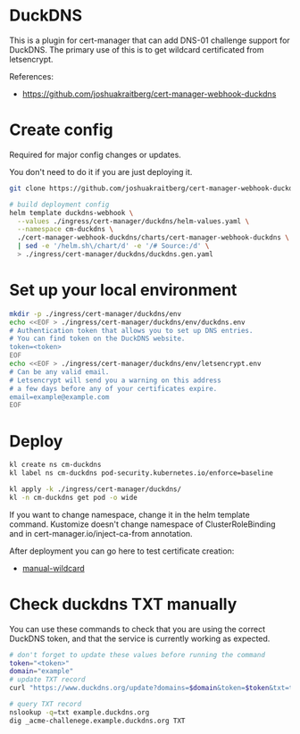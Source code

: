 
# DuckDNS

This is a plugin for cert-manager that can add DNS-01 challenge support for DuckDNS.
The primary use of this is to get wildcard certificated from letsencrypt.

References:
- https://github.com/joshuakraitberg/cert-manager-webhook-duckdns

# Create config

Required for major config changes or updates.

You don't need to do it if you are just deploying it.

```bash
git clone https://github.com/joshuakraitberg/cert-manager-webhook-duckdns.git

# build deployment config
helm template duckdns-webhook \
  --values ./ingress/cert-manager/duckdns/helm-values.yaml \
  --namespace cm-duckdns \
  ./cert-manager-webhook-duckdns/charts/cert-manager-webhook-duckdns \
  | sed -e '/helm.sh\/chart/d' -e '/# Source:/d' \
  > ./ingress/cert-manager/duckdns/duckdns.gen.yaml
```

# Set up your local environment

```bash
mkdir -p ./ingress/cert-manager/duckdns/env
echo <<EOF > ./ingress/cert-manager/duckdns/env/duckdns.env
# Authentication token that allows you to set up DNS entries.
# You can find token on the DuckDNS website.
token=<token>
EOF
echo <<EOF > ./ingress/cert-manager/duckdns/env/letsencrypt.env
# Can be any valid email.
# Letsencrypt will send you a warning on this address
# a few days before any of your certificates expire.
email=example@example.com
EOF
```

# Deploy

```bash
kl create ns cm-duckdns
kl label ns cm-duckdns pod-security.kubernetes.io/enforce=baseline

kl apply -k ./ingress/cert-manager/duckdns/
kl -n cm-duckdns get pod -o wide
```

If you want to change namespace, change it in the helm template command.
Kustomize doesn't change namespace of ClusterRoleBinding and in cert-manager.io/inject-ca-from annotation.

After deployment you can go here to test certificate creation:
- [manual-wildcard](../../manual-wildcard/readme.md)

# Check duckdns TXT manually

You can use these commands to check that you are using the correct DuckDNS token,
and that the service is currently working as expected.

```bash
# don't forget to update these values before running the command
token="<token>"
domain="example"
# update TXT record
curl "https://www.duckdns.org/update?domains=$domain&token=$token&txt=test-2-txt-value"

# query TXT record
nslookup -q=txt example.duckdns.org
dig _acme-challenege.example.duckdns.org TXT
```
